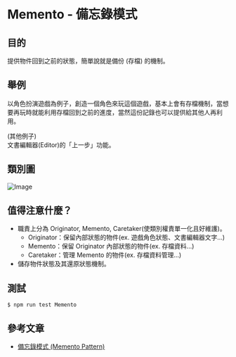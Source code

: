# Memento - 備忘錄模式
## 目的
提供物件回到之前的狀態，簡單說就是備份 (存檔) 的機制。

## 舉例
以角色扮演遊戲為例子，創造一個角色來玩這個遊戲，基本上會有存檔機制，當想要再玩時就能利用存檔回到之前的進度，當然這份記錄也可以提供給其他人再利用。  

(其他例子)  
文書編輯器(Editor)的「上一步」功能。

## 類別圖
![Image](https://i.imgur.com/ZFigaKC.png)

## 值得注意什麼？
- 職責上分為 Originator, Memento, Caretaker(使類別權責單一化且好維護)。
   - Originator：保留內部狀態的物件(ex. 遊戲角色狀態、文書編輯器文字...)
   - Memento：保留 Originator 內部狀態的物件(ex. 存檔資料...)
   - Caretaker：管理 Memento 的物件(ex. 存檔資料管理...)
- 儲存物件狀態及其還原狀態機制。

## 測試
```
$ npm run test Memento
```

 ## 參考文章
 - [備忘錄模式 (Memento Pattern)](http://corrupt003-design-pattern.blogspot.com/2017/02/memento-pattern.html)
